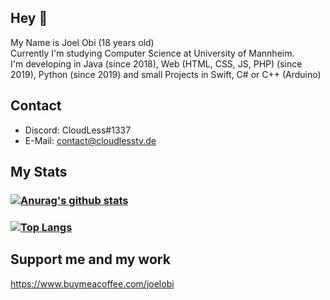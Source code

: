 ## Hey 👋

My Name is Joel Obi (18 years old)\
Currently I'm studying Computer Science at University of Mannheim.\
I'm developing in Java (since 2018), Web (HTML, CSS, JS, PHP) (since 2019), Python (since 2019) and small Projects in Swift, C# or C++ (Arduino)

## Contact
- Discord: CloudLess#1337
- E-Mail: contact@cloudlesstv.de



## My Stats



### [![Anurag's github stats](https://github-readme-stats.vercel.app/api?username=cloudlesstv&theme=dracula)](https://github.com/anuraghazra/github-readme-stats)

### [![Top Langs](https://github-readme-stats.vercel.app/api/top-langs/?username=cloudlesstv&theme=dracula)](https://github.com/anuraghazra/github-readme-stats)

## Support me and my work
https://www.buymeacoffee.com/joelobi
